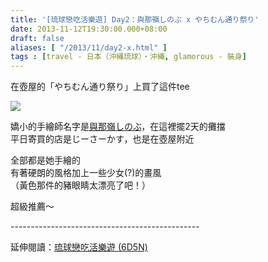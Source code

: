 ```yaml
---
title: '[琉球戀吃活樂遊] Day2：與那嶺しのぶ x やちむん通り祭り'
date: 2013-11-12T19:30:00.000+08:00
draft: false
aliases: [ "/2013/11/day2-x.html" ]
tags : [travel - 日本（沖縄琉球）・沖縄, glamorous - 裝身]
---
```


在壺屋的「やちむん通り祭り」上買了這件tee  

![](/okinawa2e.jpg)

嬌小的手繪師名字是[與那嶺しのぶ](https://twitter.com/yonamineshinob)，在這裡擺2天的攤擋  
平日寄買的店是じーさーかす，也是在壺屋附近  
  
全部都是她手繪的  
有著硬朗的風格加上一些少女(?)的畫風  
（黃色那件的豬眼睛太漂亮了吧！）  
  
超級推薦～  
  
\-----------------------------------------------  
  
延伸閱讀：[琉球戀吃活樂遊 (6D5N)](https://hidie.net/okinawa6d5n/)
